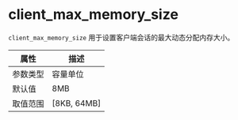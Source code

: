# client_max_memory_size

`client_max_memory_size` 用于设置客户端会话的最大动态分配内存大小。
<!-- 这里 GitHub 中描述是 unused now, keep it for test,deleted later -->
|  属性    | 描述     |
|----------|---------|
| 参数类型 |   容量单位      |
| 默认值   | 8MB     |
| 取值范围 | [8KB, 64MB]  |
